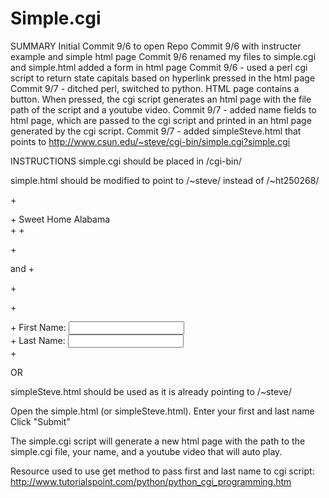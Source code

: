 # Simple.cgi

SUMMARY
Initial Commit 9/6 to open Repo
Commit 9/6 with instructer example and simple html page
Commit 9/6 renamed my files to simple.cgi and simple.html
            added a form in html page
Commit 9/6 - used a perl cgi script to return state capitals based on hyperlink pressed in the html page
Commit 9/7 - ditched perl, switched to python. HTML page contains a button. When pressed, the cgi script generates an html page with the file path of the script and a youtube video.
Commit 9/7 - added name fields to html page, which are passed to the cgi script and printed in an html page generated by the cgi script. 
Commit 9/7 - added simpleSteve.html that points to http://www.csun.edu/~steve/cgi-bin/simple.cgi?simple.cgi

INSTRUCTIONS
simple.cgi should be placed in /cgi-bin/

simple.html should be modified to point to /~steve/ instead of /~ht250268/
<p>
+			<form method="get" action="http://www.csun.edu/~ht250268/cgi-bin/simple.cgi?simple.cgi">
+				<!--input type="checkbox" name="alabama" value="Alabama"-->Sweet Home Alabama<br>
+				<!--input type="submit" value="Submit"-->
+			</form>
+		</p>
and 
+		<p>
+			<form action = "http://www.csun.edu/~ht250268/cgi-bin/simple.cgi" method = "get">
+			<p>
+				<label>First Name: <input type="text" name="first_name"><br/></label>
+				<label>Last Name: <input type="text" name="last_name"><br/></label>
+			</p>

OR

simpleSteve.html should be used as it is already pointing to /~steve/


Open the simple.html (or simpleSteve.html). 
Enter your first and last name
Click "Submit"

The simple.cgi script will generate a new html page with the path to the simple.cgi file, your name, and a youtube video that will auto play. 


Resource used to use get method to pass first and last name to cgi script: http://www.tutorialspoint.com/python/python_cgi_programming.htm

